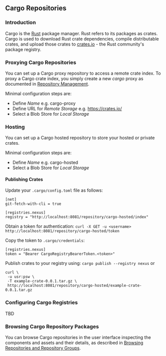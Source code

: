 <!--
    Copyright 2019, Imperva, Inc. All rights reserved.
    
    Imperva, the Imperva logo, SecureSphere, Incapsula, CounterBreach,
    ThreatRadar, Camouflage, Attack Analytics, Prevoty and design are trademarks
    of Imperva, Inc. and its subsidiaries. All other brand or product names are
    trademarks or registered trademarks of their respective holders.
-->
## Cargo Repositories

### Introduction

Cargo is the [Rust](https://www.rust-lang.org/) package manager. Rust refers to its packages as crates. Cargo is used to download Rust crate dependencies, compile distributable crates, and upload those crates to [crates.io](https://crates.io/) - the Rust community's package registry.

### Proxying Cargo Repositories

You can set up a Cargo proxy repository to access a remote crate index. To proxy a Cargo crate index, you simply create a new _cargo_ proxy as documented in [Repository Management](https://help.sonatype.com/repomanager3/nexus-repository-administration/repository-management#RepositoryManagement-ProxyRepository).

Minimal configuration steps are:
* Define _Name_ e.g. cargo-proxy
* Define URL for _Remote Storage_ e.g. https://crates.io/ 
* Select a Blob Store for _Local Storage_

### Hosting

You can set up a Cargo hosted repository to store your hosted or private crates.

Minimal configuration steps are:
* Define _Name_ e.g. cargo-hosted
* Select a Blob Store for _Local Storage_

#### Publishing Crates
Update your `.cargo/config.toml` file as follows:
```
[net]
git-fetch-with-cli = true

[registries.nexus]
registry = "http://localhost:8081/repository/cargo-hosted/index"
```

Obtain a token for authentication:
`curl -X GET -u <username> http://localhost:8081/repository/cargo-hosted/token`

Copy the token to `.cargo/credentials`:
```
[registries.nexus]
token = "Bearer CargoRegistryBearerToken.<token>"
```

Publish crates to your registry using:
`cargo publish --registry nexus`
or
```
curl \
 -u usr:psw \
 -T example-crate-0.0.1.tar.gz \
 http://localhost:8081/repository/cargo-hosted/example-crate-0.0.1.tar.gz
```

### Configuring Cargo Registries

TBD

### Browsing Cargo Repository Packages

You can browse Cargo repositories in the user interface inspecting the components and assets and their details, as
described in [Browsing Repositories and Repository Groups](https://help.sonatype.com/display/NXRM3/Browsing+Repositories+and+Repository+Groups).

